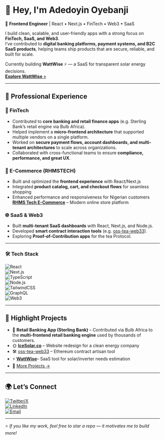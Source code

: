 # 👋 Hey, I'm Adedoyin Oyebanji  

🚀 **Frontend Engineer** | React • Next.js • FinTech • Web3 • SaaS  

I build clean, scalable, and user-friendly apps with a strong focus on **FinTech, SaaS, and Web3**.  
I’ve contributed to **digital banking platforms, payment systems, and B2C SaaS products**, helping teams ship products that are secure, reliable, and built for scale.  

Currently building **WattWise** ⚡ — a SaaS for transparent solar energy decisions.  
[**Explore WattWise** »](https://watt-wise-nine.vercel.app/)

---

## 💼 Professional Experience  

### 🏦 FinTech  
- Contributed to **core banking and retail finance apps** (e.g. Sterling Bank’s retail engine via Bulb Africa).  
- Helped implement a **micro-frontend architecture** that supported multiple vendors on a single platform.  
- Worked on **secure payment flows, account dashboards, and multi-tenant architectures** to scale across organizations.  
- Collaborated with cross-functional teams to ensure **compliance, performance, and great UX**.

### 🛒 E-Commerce (RHMSTECH)
  - Built and optimized the **frontend experience** with React/Next.js  
  - Integrated **product catalog, cart, and checkout flows** for seamless shopping  
  - Enhanced performance and responsiveness for Nigerian customers 
**[RHMS Tech E-Commerce](https://rhmstech.com/)** – Modern online store platform


### 🌐 SaaS & Web3  
- Built **multi-tenant SaaS dashboards** with React, Next.js, and Node.js.  
- Developed **smart contract interaction tools** (e.g. [oss-tea-web33](https://github.com/doyinDev1/oss-tea-web33)).  
- Exploring **Proof-of-Contribution apps** for the tea Protocol.

---

### 🛠️ Tech Stack  

![React](https://img.shields.io/badge/-React-61DAFB?logo=react&logoColor=000&style=for-the-badge)  
![Next.js](https://img.shields.io/badge/-Next.js-000?logo=nextdotjs&logoColor=fff&style=for-the-badge)  
![TypeScript](https://img.shields.io/badge/-TypeScript-3178C6?logo=typescript&logoColor=fff&style=for-the-badge)  
![Node.js](https://img.shields.io/badge/-Node.js-339933?logo=nodedotjs&logoColor=fff&style=for-the-badge)  
![TailwindCSS](https://img.shields.io/badge/-Tailwind-06B6D4?logo=tailwindcss&logoColor=fff&style=for-the-badge)  
![GraphQL](https://img.shields.io/badge/-GraphQL-E10098?logo=graphql&logoColor=fff&style=for-the-badge)  
![Web3](https://img.shields.io/badge/-Web3-1E1E1E?logo=ethereum&logoColor=fff&style=for-the-badge)  

---

## 📌 Highlight Projects  

- 🏦 **Retail Banking App (Sterling Bank)** – Contributed via Bulb Africa to the **multi-frontend retail banking engine** used by thousands of customers.  
- 🌞 **[IceSolar.co](https://icesolar.co/)** – Website redesign for a clean energy company
- 🛠️ [oss-tea-web33](https://github.com/doyinDev1/oss-tea-web33) – Ethereum contract artisan tool  
- ⚡  [**WattWise**](https://watt-wise-nine.vercel.app/)– SaaS tool for solar/inverter needs estimation  
- 📂 [More Projects →](https://github.com/doyinDev1?tab=repositories)

---

## 🌍 Let’s Connect  

[![Twitter/X](https://img.shields.io/badge/Twitter-%231DA1F2.svg?logo=x&logoColor=white)](https://twitter.com/theonlydoyin)  
[![LinkedIn](https://img.shields.io/badge/LinkedIn-%230A66C2.svg?logo=linkedin&logoColor=white)](https://www.linkedin.com/in/adedoyin-oyebanji-949a13165/)  
[![Email](https://img.shields.io/badge/Email-%23EA4335.svg?logo=gmail&logoColor=white)](mailto:adedoyin27@gmail.com)  

---

⭐ *If you like my work, feel free to star a repo — it motivates me to build more!*
